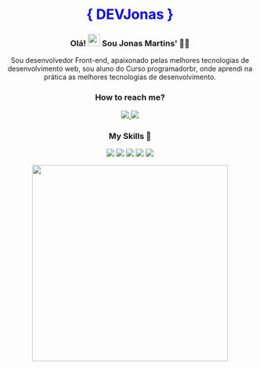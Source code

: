 <h1 align="center" style="color: blue" > { DEVJonas }  </h1>

<h3 align="center"> Olá! <img src="https://raw.githubusercontent.com/MartinHeinz/MartinHeinz/master/wave.gif" width="25px"> Sou  Jonas Martins' 👨‍💻 </h3>
<p align="center"> 
  <p align="center">Sou desenvolvedor Front-end, apaixonado pelas melhores tecnologias de desenvolvimento web, sou aluno do Curso programadorbr, onde aprendi na prática as melhores tecnologias de desenvolvimento.</p>
</p>
<h3 align="center"> How to reach me? </h3>
<p align="center">
  <a href="https://www.linkedin.com/in/jonas-martins-950a30184/">
    <img src="https://img.shields.io/badge/linkedin-%230077B5.svg?&style=for-the-badge&logo=linkedin&logoColor=white" />
  </a>
  <a href="https://www.instagram.com/jonas_martins11/">
    <img src="https://img.shields.io/badge/instagram-%23E4405F.svg?&style=for-the-badge&logo=instagram&logoColor=white" />        
  </a>  
</p>

<h3 align="center">My Skills 🚀</h3>
<p align="center">
  <img src="https://img.shields.io/badge/JavaScript-323330?style=for-the-badge&logo=javascript&logoColor=F7DF1E">
  <img src="https://img.shields.io/badge/React-20232A?style=for-the-badge&logo=react&logoColor=61DAFB">
  <img src="https://img.shields.io/badge/Node.js-43853D?style=for-the-badge&logo=node.js&logoColor=white">
  <img src="https://img.shields.io/badge/HTML5-E34F26?style=for-the-badge&logo=html5&logoColor=white">
  <img src="https://img.shields.io/badge/CSS3-1572B6?style=for-the-badge&logo=css3&logoColor=white">
</p>


<p align="center">
  <img src="https://github-readme-stats.vercel.app/api?username=JonasMartinsDev&show_icons=true&theme=algolia" width="400px">
</p>

